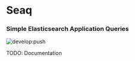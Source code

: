 # Seaq

### Simple Elasticsearch Application Queries

![develop:push](https://github.com/oklacoder/seaq/workflows/develop:push/badge.svg)


TODO: Documentation